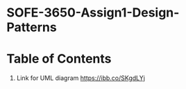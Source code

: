 # SOFE-3650-Assign1-Design-Patterns

# Table of Contents


1. Link for UML diagram https://ibb.co/SKgdLYj

[r2h]: http://github.com/github/markup/tree/master/lib/github/commands/rest2html
